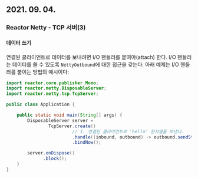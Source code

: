 ## 2021. 09. 04.

### Reactor Netty - TCP 서버(3)

#### 데이터 쓰기

연결된 클라이언트로 데이터를 보내려면 I/O 핸들러를 붙여야(attach) 한다. I/O 핸들러는 데이터를 쓸 수 있도록 `NettyOutbound`에 대한 접근을 갖는다. 아래 예제는 I/O 핸들러를 붙이는 방법의 예시이다:

```java
import reactor.core.publisher.Mono;
import reactor.netty.DisposableServer;
import reactor.netty.tcp.TcpServer;

public class Application {

	public static void main(String[] args) {
		DisposableServer server =
				TcpServer.create()
            			 // 1. 연결된 클라이언트로 'hello' 문자열을 보낸다.
				         .handle((inbound, outbound) -> outbound.sendString(Mono.just("hello"))) 
				         .bindNow();

		server.onDispose()
		      .block();
	}
}
```

